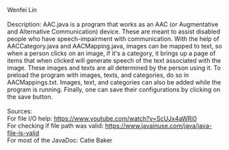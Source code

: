 Wenfei Lin<br><br>
Description: AAC.java is a program that works as an AAC (or Augmentative and Alternative Communication) device. These are meant to assist disabled people who have speech-impairment with communication. With the help of AACCategory.java and AACMapping.java, images can be mapped to text, so when a person clicks on an image, if it's a category, it brings up a page of items that when clicked will generate speech of the text associated with the image. These images and texts are all determined by the person using it. To preload the program with images, texts, and categories, do so in AACMappings.txt. Images, text, and categories can also be added while the program is running. Finally, one can save their configurations by clicking on the save button.<br><br>
Sources:<br>
For file I/O help: https://www.youtube.com/watch?v=ScUJx4aWRi0<br>
For checking if file path was valid: https://www.javainuse.com/java/java-file-is-valid<br>
For most of the JavaDoc: Catie Baker